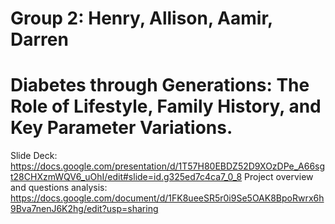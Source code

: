 # Group 2: Henry, Allison, Aamir, Darren
# Diabetes through Generations: The Role of Lifestyle, Family History, and Key Parameter Variations.

Slide Deck: https://docs.google.com/presentation/d/1T57H80EBDZ52D9XOzDPe_A66sgt28CHXzmWQV6_uOhI/edit#slide=id.g325ed7c4ca7_0_8 
Project overview and questions analysis: https://docs.google.com/document/d/1FK8ueeSR5r0i9Se5OAK8BpoRwrx6h9Bva7nenJ6K2hg/edit?usp=sharing 
